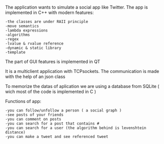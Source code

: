The application wants to simulate a social app like Twitter.
The app is implemented in C++ with modern features:

    -the classes are under RAII principle
    -move semantics
    -lambda expressions
    -algorithms 
    -regex
    -lvalue & rvalue reference
    -dynamic & static library
    -template
    
The part of GUI features is implemented in QT

It is a multiclient application with TCPsockets. The communication is made with the help of an json class

To memorize the datas of aplication we are using a database from SQLite ( wich most of the code is implemented in C )

Functions of app: 

    -you can follow/unfollow a person ( a social graph )
    -see posts of your friends
    -you can comment on posts
    -you can search for a post that contains #
    -you can search for a user (the algorithm behind is levenshtein distance)
    -you can make a tweet and see referenced tweet 
